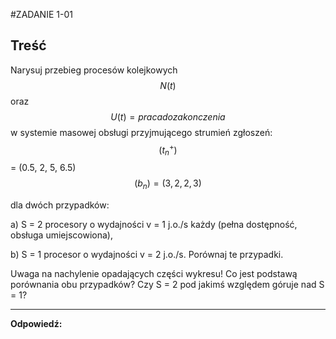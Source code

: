 #ZADANIE 1-01

## Treść

Narysuj przebieg procesów kolejkowych $$ N(t) $$ oraz $$ U(t) = {praca do zakonczenia} $$ w systemie masowej obsługi przyjmującego strumień zgłoszeń:
$$(t^{+}_{n}) $$ = (0.5, 2, 5, 6.5)
$$(b_n) =(3, 2, 2, 3) $$

dla dwóch przypadków: 

a) S = 2 procesory o wydajności v = 1 j.o./s każdy (pełna dostępność, obsługa umiejscowiona), 

b) S = 1 procesor o wydajności v = 2 j.o./s. Porównaj te przypadki.

Uwaga na nachylenie opadających części wykresu! Co jest podstawą porównania obu
przypadków? Czy S = 2 pod jakimś względem góruje nad S = 1?



----------
**Odpowiedź:** 


 



